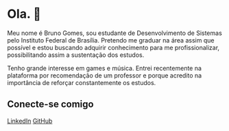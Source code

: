 <div>
    <h1>Ola. 👋 </h1>
    <p> Meu nome é Bruno Gomes, sou estudante de Desenvolvimento de Sistemas pelo Instituto Federal de Brasília. Pretendo me graduar na área assim que possível e estou buscando adquirir conhecimento para me profissionalizar, possibilitando assim a sustentação dos estudos.

Tenho grande interesse em games e música. Entrei recentemente na plataforma por recomendação de um professor e porque acredito na importância de reforçar constantemente os estudos.

</div>
<div>
    <h2>Conecte-se comigo</h2>
   <a href="https://www.linkedin.com/in/brunogomesz-c/" target="_blank">LinkedIn</a> 
   <a href="github.com/brunogomesz-c">GitHub</a> 
   
</div>
<br>
